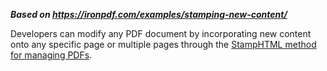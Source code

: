 ***Based on <https://ironpdf.com/examples/stamping-new-content/>***

Developers can modify any PDF document by incorporating new content onto any specific page or multiple pages through the [StampHTML method for managing PDFs](https://ironpdf.com/docs/#html-to-pdf).